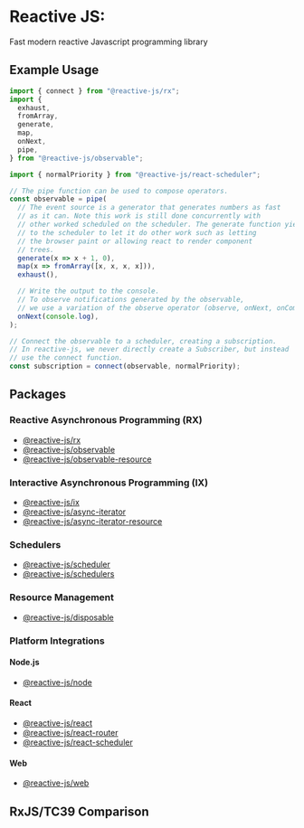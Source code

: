 # Reactive JS:

Fast modern reactive Javascript programming library

## Example Usage

```typescript
import { connect } from "@reactive-js/rx";
import {
  exhaust,
  fromArray,
  generate,
  map,
  onNext,
  pipe,
} from "@reactive-js/observable";

import { normalPriority } from "@reactive-js/react-scheduler";

// The pipe function can be used to compose operators.
const observable = pipe(
  // The event source is a generator that generates numbers as fast
  // as it can. Note this work is still done concurrently with
  // other worked scheduled on the scheduler. The generate function yields
  // to the scheduler to let it do other work such as letting
  // the browser paint or allowing react to render component
  // trees.
  generate(x => x + 1, 0),
  map(x => fromArray([x, x, x, x])),
  exhaust(),

  // Write the output to the console.
  // To observe notifications generated by the observable,
  // we use a variation of the observe operator (observe, onNext, onComplete, onError).
  onNext(console.log),
);

// Connect the observable to a scheduler, creating a subscription.
// In reactive-js, we never directly create a Subscriber, but instead
// use the connect function.
const subscription = connect(observable, normalPriority);
```

## Packages

### Reactive Asynchronous Programming (RX)

- [@reactive-js/rx](./packages/rx/docs)
- [@reactive-js/observable](./packages/observable/docs)
- [@reactive-js/observable-resource](./packages/observable-resource/docs)

### Interactive Asynchronous Programming (IX)

- [@reactive-js/ix](./packages/ix/docs)
- [@reactive-js/async-iterator](./packages/async-iterator/docs)
- [@reactive-js/async-iterator-resource](./packages/async-iterator-resource/docs)

### Schedulers

- [@reactive-js/scheduler](./packages/scheduler/docs)
- [@reactive-js/schedulers](./packages/schedulers/docs)

### Resource Management

- [@reactive-js/disposable](./packages/disposable/docs)

### Platform Integrations

#### Node.js

- [@reactive-js/node](./packages/node/docs)

#### React

- [@reactive-js/react](./packages/react/docs)
- [@reactive-js/react-router](./packages/react-router/docs)
- [@reactive-js/react-scheduler](./packages/react-scheduler/docs)

#### Web

- [@reactive-js/web](./packages/web/docs)

## RxJS/TC39 Comparison
